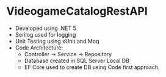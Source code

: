# VideogameCatalogRestAPI
- Developed using .NET 5 
- Serilog used for logging 
- Unit Testing using xUnit and Moq 
- Code Architecture: 
  -   Controller -> Service -> Repository 
  - Database created in SQL Server Local DB 
  - EF Core used to create DB using Code first approach. 

